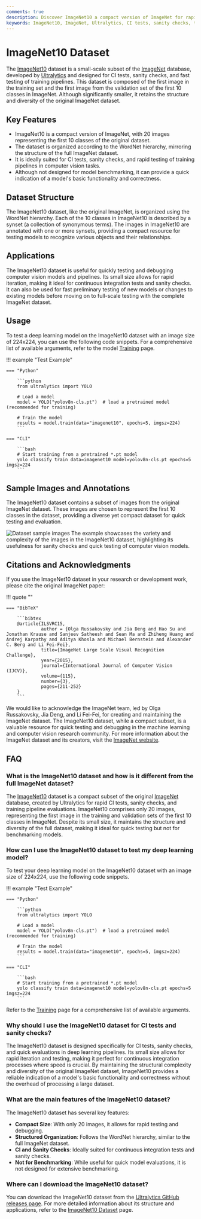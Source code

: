 ```yaml
---
comments: true
description: Discover ImageNet10 a compact version of ImageNet for rapid model testing and CI checks. Perfect for quick evaluations in computer vision tasks.
keywords: ImageNet10, ImageNet, Ultralytics, CI tests, sanity checks, training pipelines, computer vision, deep learning, dataset
---
```


# ImageNet10 Dataset

The [ImageNet10](https://github.com/ultralytics/assets/releases/download/v0.0.0/imagenet10.zip) dataset is a small-scale subset of the [ImageNet](https://www.image-net.org/) database, developed by [Ultralytics](https://www.ultralytics.com/) and designed for CI tests, sanity checks, and fast testing of training pipelines. This dataset is composed of the first image in the training set and the first image from the validation set of the first 10 classes in ImageNet. Although significantly smaller, it retains the structure and diversity of the original ImageNet dataset.

## Key Features

- ImageNet10 is a compact version of ImageNet, with 20 images representing the first 10 classes of the original dataset.
- The dataset is organized according to the WordNet hierarchy, mirroring the structure of the full ImageNet dataset.
- It is ideally suited for CI tests, sanity checks, and rapid testing of training pipelines in computer vision tasks.
- Although not designed for model benchmarking, it can provide a quick indication of a model's basic functionality and correctness.

## Dataset Structure

The ImageNet10 dataset, like the original ImageNet, is organized using the WordNet hierarchy. Each of the 10 classes in ImageNet10 is described by a synset (a collection of synonymous terms). The images in ImageNet10 are annotated with one or more synsets, providing a compact resource for testing models to recognize various objects and their relationships.

## Applications

The ImageNet10 dataset is useful for quickly testing and debugging computer vision models and pipelines. Its small size allows for rapid iteration, making it ideal for continuous integration tests and sanity checks. It can also be used for fast preliminary testing of new models or changes to existing models before moving on to full-scale testing with the complete ImageNet dataset.

## Usage

To test a deep learning model on the ImageNet10 dataset with an image size of 224x224, you can use the following code snippets. For a comprehensive list of available arguments, refer to the model [Training](../../modes/train.md) page.

!!! example "Test Example"

    === "Python"

        ```python
        from ultralytics import YOLO

        # Load a model
        model = YOLO("yolov8n-cls.pt")  # load a pretrained model (recommended for training)

        # Train the model
        results = model.train(data="imagenet10", epochs=5, imgsz=224)
        ```

    === "CLI"

        ```bash
        # Start training from a pretrained *.pt model
        yolo classify train data=imagenet10 model=yolov8n-cls.pt epochs=5 imgsz=224
        ```

## Sample Images and Annotations

The ImageNet10 dataset contains a subset of images from the original ImageNet dataset. These images are chosen to represent the first 10 classes in the dataset, providing a diverse yet compact dataset for quick testing and evaluation.

![Dataset sample images](https://github.com/ultralytics/docs/releases/download/0/imagenet10-sample-images.jpg) The example showcases the variety and complexity of the images in the ImageNet10 dataset, highlighting its usefulness for sanity checks and quick testing of computer vision models.

## Citations and Acknowledgments

If you use the ImageNet10 dataset in your research or development work, please cite the original ImageNet paper:

!!! quote ""

    === "BibTeX"

        ```bibtex
        @article{ILSVRC15,
                 author = {Olga Russakovsky and Jia Deng and Hao Su and Jonathan Krause and Sanjeev Satheesh and Sean Ma and Zhiheng Huang and Andrej Karpathy and Aditya Khosla and Michael Bernstein and Alexander C. Berg and Li Fei-Fei},
                 title={ImageNet Large Scale Visual Recognition Challenge},
                 year={2015},
                 journal={International Journal of Computer Vision (IJCV)},
                 volume={115},
                 number={3},
                 pages={211-252}
        }
        ```

We would like to acknowledge the ImageNet team, led by Olga Russakovsky, Jia Deng, and Li Fei-Fei, for creating and maintaining the ImageNet dataset. The ImageNet10 dataset, while a compact subset, is a valuable resource for quick testing and debugging in the machine learning and computer vision research community. For more information about the ImageNet dataset and its creators, visit the [ImageNet website](https://www.image-net.org/).

## FAQ

### What is the ImageNet10 dataset and how is it different from the full ImageNet dataset?

The [ImageNet10](https://github.com/ultralytics/assets/releases/download/v0.0.0/imagenet10.zip) dataset is a compact subset of the original [ImageNet](https://www.image-net.org/) database, created by Ultralytics for rapid CI tests, sanity checks, and training pipeline evaluations. ImageNet10 comprises only 20 images, representing the first image in the training and validation sets of the first 10 classes in ImageNet. Despite its small size, it maintains the structure and diversity of the full dataset, making it ideal for quick testing but not for benchmarking models.

### How can I use the ImageNet10 dataset to test my deep learning model?

To test your deep learning model on the ImageNet10 dataset with an image size of 224x224, use the following code snippets.

!!! example "Test Example"

    === "Python"

        ```python
        from ultralytics import YOLO

        # Load a model
        model = YOLO("yolov8n-cls.pt")  # load a pretrained model (recommended for training)

        # Train the model
        results = model.train(data="imagenet10", epochs=5, imgsz=224)
        ```

    === "CLI"

        ```bash
        # Start training from a pretrained *.pt model
        yolo classify train data=imagenet10 model=yolov8n-cls.pt epochs=5 imgsz=224
        ```

Refer to the [Training](../../modes/train.md) page for a comprehensive list of available arguments.

### Why should I use the ImageNet10 dataset for CI tests and sanity checks?

The ImageNet10 dataset is designed specifically for CI tests, sanity checks, and quick evaluations in deep learning pipelines. Its small size allows for rapid iteration and testing, making it perfect for continuous integration processes where speed is crucial. By maintaining the structural complexity and diversity of the original ImageNet dataset, ImageNet10 provides a reliable indication of a model's basic functionality and correctness without the overhead of processing a large dataset.

### What are the main features of the ImageNet10 dataset?

The ImageNet10 dataset has several key features:

- **Compact Size**: With only 20 images, it allows for rapid testing and debugging.
- **Structured Organization**: Follows the WordNet hierarchy, similar to the full ImageNet dataset.
- **CI and Sanity Checks**: Ideally suited for continuous integration tests and sanity checks.
- **Not for Benchmarking**: While useful for quick model evaluations, it is not designed for extensive benchmarking.

### Where can I download the ImageNet10 dataset?

You can download the ImageNet10 dataset from the [Ultralytics GitHub releases page](https://github.com/ultralytics/assets/releases/download/v0.0.0/imagenet10.zip). For more detailed information about its structure and applications, refer to the [ImageNet10 Dataset](imagenet10.md) page.
